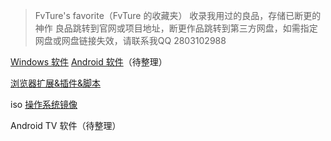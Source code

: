 >FvTure's favorite（FvTure 的收藏夹）
>收录我用过的良品，存储已断更的神作
>良品跳转到官网或项目地址，断更作品跳转到第三方网盘，如需指定网盘或网盘链接失效，请联系我QQ 2803102988

[Windows 软件](https://github.com/FvTure/favorite-of-FvTure/blob/main/Windows%20%E8%BD%AF%E4%BB%B6.md)
[Android 软件]()（待整理）

[浏览器扩展&插件&脚本](https://github.com/FvTure/favorite-of-FvTure/blob/main/%E6%B5%8F%E8%A7%88%E5%99%A8%E6%89%A9%E5%B1%95%26%E6%8F%92%E4%BB%B6%26%E8%84%9A%E6%9C%AC.md)

iso [操作系统镜像](https://github.com/FvTure/favorite-of-FvTure/blob/main/iso%20%E6%93%8D%E4%BD%9C%E7%B3%BB%E7%BB%9F%E9%95%9C%E5%83%8F%E6%96%87%E4%BB%B6.md)

Android TV 软件（待整理）
